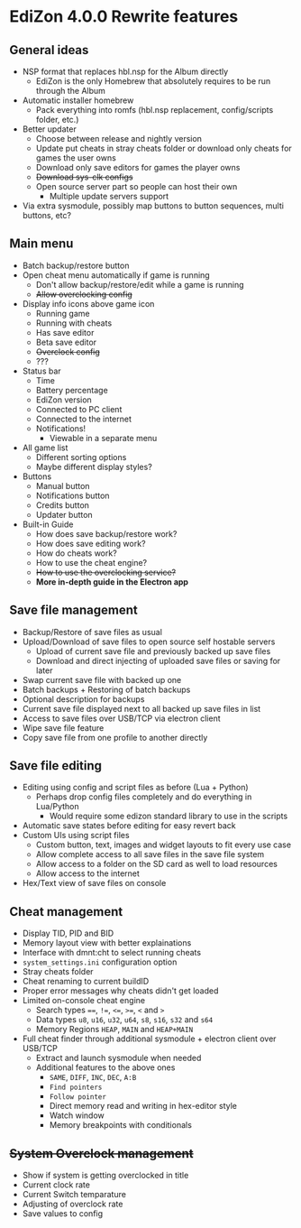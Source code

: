 # EdiZon 4.0.0 Rewrite features

## General ideas
- NSP format that replaces hbl.nsp for the Album directly
  - EdiZon is the only Homebrew that absolutely requires to be run through the Album
- Automatic installer homebrew
  - Pack everything into romfs (hbl.nsp replacement, config/scripts folder, etc.)
- Better updater
  - Choose between release and nightly version
  - Update put cheats in stray cheats folder or download only cheats for games the user owns
  - Download only save editors for games the player owns
  - ~~Download sys-clk configs~~
  - Open source server part so people can host their own
    - Multiple update servers support
- Via extra sysmodule, possibly map buttons to button sequences, multi buttons, etc? 

## Main menu
- Batch backup/restore button
- Open cheat menu automatically if game is running
  - Don't allow backup/restore/edit while a game is running
  - ~~Allow overclocking config~~
- Display info icons above game icon
  - Running game
  - Running with cheats
  - Has save editor
  - Beta save editor
  - ~~Overclock config~~
  - ???
- Status bar
  - Time
  - Battery percentage
  - EdiZon version
  - Connected to PC client
  - Connected to the internet
  - Notifications!
    - Viewable in a separate menu
- All game list
  - Different sorting options
  - Maybe different display styles?
- Buttons
  - Manual button
  - Notifications button
  - Credits button
  - Updater button
- Built-in Guide
  - How does save backup/restore work?
  - How does save editing work?
  - How do cheats work?
  - How to use the cheat engine?
  - ~~How to use the overclocking service?~~
  - **More in-depth guide in the Electron app**

## Save file management
- Backup/Restore of save files as usual
- Upload/Download of save files to open source self hostable servers
   - Upload of current save file and previously backed up save files
   - Download and direct injecting of uploaded save files or saving for later
- Swap current save file with backed up one
- Batch backups + Restoring of batch backups
- Optional description for backups 
- Current save file displayed next to all backed up save files in list
- Access to save files over USB/TCP via electron client
- Wipe save file feature
- Copy save file from one profile to another directly

## Save file editing
- Editing using config and script files as before (Lua + Python)
   - Perhaps drop config files completely and do everything in Lua/Python
      - Would require some edizon standard library to use in the scripts
- Automatic save states before editing for easy revert back
- Custom UIs using script files
   - Custom button, text, images and widget layouts to fit every use case
   - Allow complete access to all save files in the save file system
   - Allow access to a folder on the SD card as well to load resources
   - Allow access to the internet
- Hex/Text view of save files on console

## Cheat management
- Display TID, PID and BID
- Memory layout view with better explainations
- Interface with dmnt:cht to select running cheats
- `system_settings.ini` configuration option
- Stray cheats folder
- Cheat renaming to current buildID
- Proper error messages why cheats didn't get loaded
- Limited on-console cheat engine
  - Search types `==`, `!=`, `<=`, `>=`, `<` and `>`
  - Data types `u8`, `u16`, `u32`, `u64`, `s8`, `s16`, `s32` and `s64`
  - Memory Regions `HEAP`, `MAIN` and `HEAP+MAIN`
- Full cheat finder through additional sysmodule + electron client over USB/TCP
  - Extract and launch sysmodule when needed
  - Additional features to the above ones
    - `SAME`, `DIFF`, `INC`, `DEC`, `A:B`
    - `Find pointers`
    - `Follow pointer`
    - Direct memory read and writing in hex-editor style
    - Watch window
    - Memory breakpoints with conditionals

## ~~System Overclock management~~
- Show if system is getting overclocked in title
- Current clock rate
- Current Switch temparature
- Adjusting of overclock rate
- Save values to config